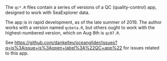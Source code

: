 The `qc*.R` files contain a series of versions of a QC (quality-control) app,
designed to work with SeaExplorer data.

The app is in rapid development, as of the late summer of 2019. The author
works with a version named `qcbeta.R`, but others ought to work with the
highest-numbered version, which on Aug 8th is `qc07.R`.

See
https://github.com/dankelley/oceanglider/issues?q=is%3Aissue+is%3Aopen+label%3A%22QC+app%22
for issues related to this app.

